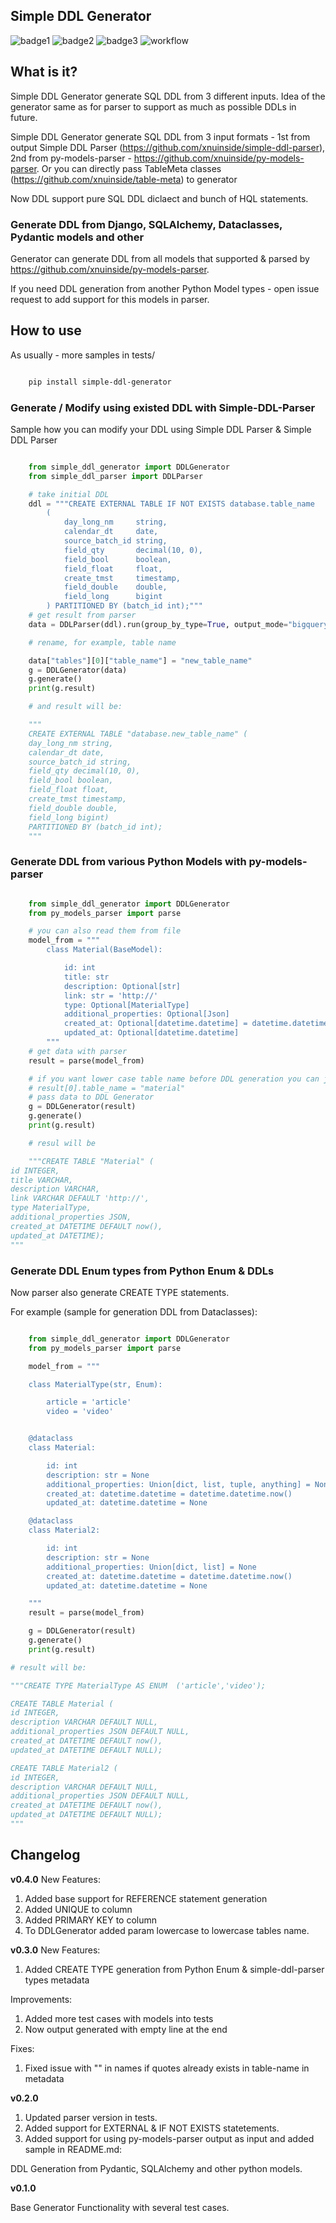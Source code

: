 ## Simple DDL Generator

![badge1](https://img.shields.io/pypi/v/simple-ddl-generator) ![badge2](https://img.shields.io/pypi/l/simple-ddl-generator) ![badge3](https://img.shields.io/pypi/pyversions/simple-ddl-generator) ![workflow](https://github.com/xnuinside/simple-ddl-generator/actions/workflows/main.yml/badge.svg)

## What is it?

Simple DDL Generator generate SQL DDL from 3 different inputs. Idea of the generator same as for parser to support as much as possible DDLs in future.

Simple DDL Generator generate SQL DDL from 3 input formats - 1st from output Simple DDL Parser (https://github.com/xnuinside/simple-ddl-parser), 2nd from py-models-parser - https://github.com/xnuinside/py-models-parser. Or you can directly pass TableMeta classes (https://github.com/xnuinside/table-meta) to generator

Now DDL support pure SQL DDL diclaect and bunch of HQL statements.

### Generate DDL from Django, SQLAlchemy, Dataclasses, Pydantic models and other

Generator can generate DDL from all models that supported & parsed by https://github.com/xnuinside/py-models-parser.

If you need DDL generation from another Python Model types - open issue request to add support for this models in parser. 


## How to use

As usually - more samples in tests/ 

```bash

    pip install simple-ddl-generator

```

### Generate / Modify using existed DDL with Simple-DDL-Parser


Sample how you can modify your DDL using Simple DDL Parser & Simple DDL Parser

```python

    from simple_ddl_generator import DDLGenerator
    from simple_ddl_parser import DDLParser

    # take initial DDL
    ddl = """CREATE EXTERNAL TABLE IF NOT EXISTS database.table_name
        (
            day_long_nm     string,
            calendar_dt     date,
            source_batch_id string,
            field_qty       decimal(10, 0),
            field_bool      boolean,
            field_float     float,
            create_tmst     timestamp,
            field_double    double,
            field_long      bigint
        ) PARTITIONED BY (batch_id int);"""
    # get result from parser
    data = DDLParser(ddl).run(group_by_type=True, output_mode="bigquery")

    # rename, for example, table name

    data["tables"][0]["table_name"] = "new_table_name"
    g = DDLGenerator(data)
    g.generate()
    print(g.result)

    # and result will be:

    """
    CREATE EXTERNAL TABLE "database.new_table_name" (
    day_long_nm string,
    calendar_dt date,
    source_batch_id string,
    field_qty decimal(10, 0),
    field_bool boolean,
    field_float float,
    create_tmst timestamp,
    field_double double,
    field_long bigint)
    PARTITIONED BY (batch_id int);
    """

```

### Generate DDL from various Python Models with py-models-parser

```python

    from simple_ddl_generator import DDLGenerator
    from py_models_parser import parse

    # you can also read them from file
    model_from = """
        class Material(BaseModel):

            id: int
            title: str
            description: Optional[str]
            link: str = 'http://'
            type: Optional[MaterialType]
            additional_properties: Optional[Json]
            created_at: Optional[datetime.datetime] = datetime.datetime.now()
            updated_at: Optional[datetime.datetime]
        """
    # get data with parser
    result = parse(model_from)

    # if you want lower case table name before DDL generation you can just change in the result metadata, like this:
    # result[0].table_name = "material"
    # pass data to DDL Generator
    g = DDLGenerator(result)
    g.generate()
    print(g.result)  

    # resul will be

    """CREATE TABLE "Material" (
id INTEGER,
title VARCHAR,
description VARCHAR,
link VARCHAR DEFAULT 'http://',
type MaterialType,
additional_properties JSON,
created_at DATETIME DEFAULT now(),
updated_at DATETIME);
"""

```

### Generate DDL Enum types from Python Enum & DDLs

Now parser also generate CREATE TYPE statements.

For example (sample for generation DDL from Dataclasses):

```python

    from simple_ddl_generator import DDLGenerator
    from py_models_parser import parse

    model_from = """

    class MaterialType(str, Enum):

        article = 'article'
        video = 'video'


    @dataclass
    class Material:

        id: int
        description: str = None
        additional_properties: Union[dict, list, tuple, anything] = None
        created_at: datetime.datetime = datetime.datetime.now()
        updated_at: datetime.datetime = None

    @dataclass
    class Material2:

        id: int
        description: str = None
        additional_properties: Union[dict, list] = None
        created_at: datetime.datetime = datetime.datetime.now()
        updated_at: datetime.datetime = None

    """
    result = parse(model_from)

    g = DDLGenerator(result)
    g.generate()
    print(g.result)

# result will be:

"""CREATE TYPE MaterialType AS ENUM  ('article','video');

CREATE TABLE Material (
id INTEGER,
description VARCHAR DEFAULT NULL,
additional_properties JSON DEFAULT NULL,
created_at DATETIME DEFAULT now(),
updated_at DATETIME DEFAULT NULL);

CREATE TABLE Material2 (
id INTEGER,
description VARCHAR DEFAULT NULL,
additional_properties JSON DEFAULT NULL,
created_at DATETIME DEFAULT now(),
updated_at DATETIME DEFAULT NULL);
"""
```


## Changelog
**v0.4.0**
New Features:
1. Added base support for REFERENCE statement generation
2. Added UNIQUE to column
3. Added PRIMARY KEY to column
3. To DDLGenerator added param lowercase to lowercase tables name.


**v0.3.0**
New Features:
1. Added CREATE TYPE generation from Python Enum & simple-ddl-parser types metadata

Improvements:
1. Added more test cases with models into tests
2. Now output generated with empty line at the end

Fixes:

1. Fixed issue with "" in names if quotes already exists in table-name in metadata

**v0.2.0**

1. Updated parser version in tests.
2. Added support for EXTERNAL & IF NOT EXISTS statetements.
3. Added support for using py-models-parser output as input and added sample in README.md:

DDL Generation from Pydantic, SQLAlchemy and other python models.

**v0.1.0**

Base Generator Functionality with several test cases.

